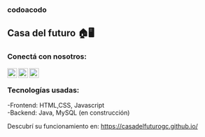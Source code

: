 ### codoacodo

## Casa del futuro 🏠🖥️

### Conectá con nosotros:

[<img align="left" alt="codeSTACKr | YouTube" width="22px" src="https://cdn.jsdelivr.net/npm/simple-icons@v3/icons/youtube.svg" />][youtube]
[<img align="left" alt="codeSTACKr | Instagram" width="22px" src="https://cdn.jsdelivr.net/npm/simple-icons@v3/icons/instagram.svg" />][instagram]
[<img align="left" alt="codeSTACKr | YouTube" width="22px" src="https://cdn.jsdelivr.net/npm/simple-icons@v3/icons/whatsapp.svg" />][whatsapp]

<br>


### Tecnologías usadas:

-Frontend: HTML,CSS, Javascript
<br>
-Backend: Java, MySQL (en construcción)

Descubrí su funcionamiento en: https://casadelfuturogc.github.io/


[instagram]: https://www.instagram.com/casadelfuturo.godoycruz/
[youtube]: https://www.youtube.com/channel/UCgtK7_06hWjvAsxY9zYwd9g
[whatsapp]: https://api.whatsapp.com/send?phone=5492612051915
